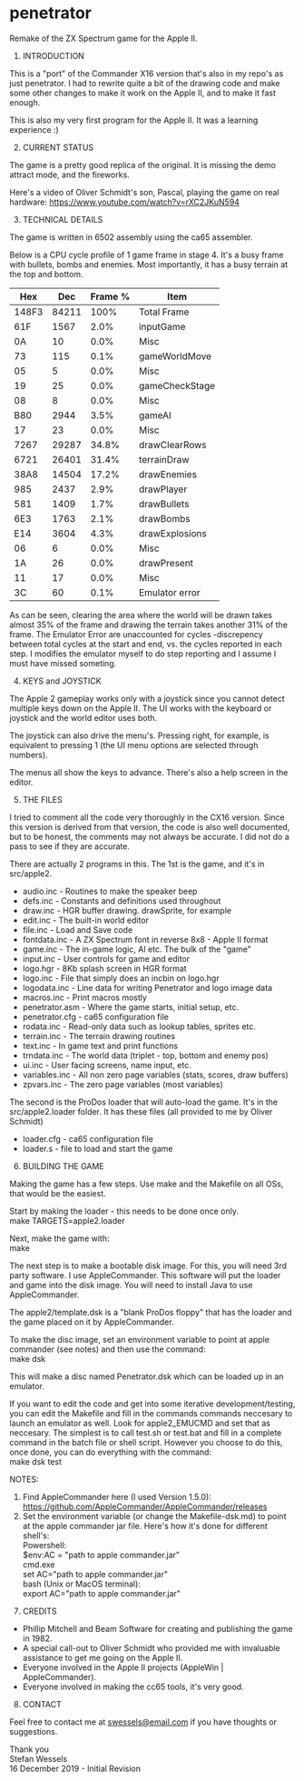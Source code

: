 # penetrator
 Remake of the ZX Spectrum game for the Apple II.

1. INTRODUCTION

This is a "port" of the Commander X16 version that's also in my repo's as just
penetrator.  I had to rewrite quite a bit of the drawing code and make some
other changes to make it work on the Apple II, and to make it fast enough.

This is also my very first program for the Apple II.  It was a learning
experience :)

2. CURRENT STATUS

The game is a pretty good replica of the original.  It is missing the demo 
attract mode, and the fireworks.  

Here's a video of Oliver Schmidt's son, Pascal, playing the game on real
hardware: https://www.youtube.com/watch?v=rXC2JKuN594

3. TECHNICAL DETAILS

The game is written in 6502 assembly using the ca65 assembler.

Below is a CPU cycle profile of 1 game frame in stage 4.  It's a busy frame with
bullets, bombs and enemies.  Most importantly, it has a busy terrain at the top
and bottom.  

Hex | Dec | Frame % | Item
--- | --- | --- | ---
148F3 | 84211 | 100% | Total Frame
61F | 1567 | 2.0% | inputGame
0A | 10 | 0.0% | Misc
73 | 115 | 0.1% | gameWorldMove
05 | 5 | 0.0% | Misc
19 | 25 | 0.0% | gameCheckStage
08 | 8 | 0.0% | Misc
B80 | 2944 | 3.5% | gameAI
17 | 23 | 0.0% | Misc
7267 | 29287 | 34.8% | drawClearRows
6721 | 26401 | 31.4% | terrainDraw
38A8 | 14504 | 17.2% | drawEnemies
985 | 2437 | 2.9% | drawPlayer
581 | 1409 | 1.7% | drawBullets
6E3 | 1763 | 2.1% | drawBombs
E14 | 3604 | 4.3% | drawExplosions
06 | 6 | 0.0% | Misc
1A | 26 | 0.0% | drawPresent
11 | 17 | 0.0% | Misc
3C | 60 | 0.1% | Emulator error

  
As can be seen, clearing the area where the world will be drawn takes almost 35%
of the frame and drawing the terrain takes another 31% of the frame.  The
Emulator Error are unaccounted for cycles -discrepency between total cycles at
the start and end, vs. the cycles reported in each step.  I modifies the
emulator myself to do step reporting and I assume I must have missed someting.

4. KEYS and JOYSTICK

The Apple 2 gameplay works only with a joystick since you cannot detect multiple
keys down on the Apple II.  The UI works with the keyboard or joystick and the
world editor uses both.

The joystick can also drive the menu's.  Pressing right, for example, is
equivalent to pressing 1 (the UI menu options are selected through numbers).

The menus all show the keys to advance.  There's also a help screen in the
editor.

5. THE FILES

I tried to comment all the code very thoroughly in the CX16 version.  Since this
version is derived from that version, the code is also well documented, but to
be honest, the comments may not always be accurate.  I did not do a pass to see
if they are accurate.

There are actually 2 programs in this.  The 1st is the game, and it's in
src/apple2.

* audio.inc      - Routines to make the speaker beep
* defs.inc       - Constants and definitions used throughout
* draw.inc       - HGR buffer drawing.  drawSprite, for example
* edit.inc       - The built-in world editor
* file.inc       - Load and Save code
* fontdata.inc   - A ZX Spectrum font in reverse 8x8 - Apple II format
* game.inc       - The in-game logic, AI etc.  The bulk of the "game"
* input.inc      - User controls for game and editor
* logo.hgr       - 8Kb splash screen in HGR format
* logo.inc       - File that simply does an incbin on logo.hgr
* logodata.inc   - Line data for writing Penetrator and logo image data
* macros.inc     - Print macros mostly
* penetrator.asm - Where the game starts, initial setup, etc.
* penetrator.cfg - ca65 configuration file
* rodata.inc     - Read-only data such as lookup tables, sprites etc.
* terrain.inc    - The terrain drawing routines
* text.inc       - In game text and print functions
* trndata.inc    - The world data (triplet - top, bottom and enemy pos)
* ui.inc         - User facing screens, name input, etc.
* variables.inc  - All non zero page variables (stats, scores, draw buffers)
* zpvars.inc     - The zero page variables (most variables)

The second is the ProDos loader that will auto-load the game.  It's in the
src/apple2.loader folder.  It has these files (all provided to me by Oliver
Schmidt)

* loader.cfg     - ca65 configuration file
* loader.s       - file to load and start the game

6. BUILDING THE GAME

Making the game has a few steps.  Use make and the Makefile on all OSs, that
would be the easiest.  

Start by making the loader - this needs to be done once only.  
make TARGETS=apple2.loader

Next, make the game with:  
make

The next step is to make a bootable disk image.  For this, you will need 3rd
party software.  I use AppleCommander.  This software will put the loader and
game into the disk image. You will need to install Java to use AppleCommander.  

The apple2/template.dsk is a "blank ProDos floppy" that has the loader and the
game placed on it by AppleCommander.

To make the disc image, set an environment variable to point at apple commander
(see notes) and then use the command:  
make dsk

This will make a disc named Penetrator.dsk which can be loaded up in an
emulator.

If you want to edit the code and get into some iterative development/testing,
you can edit the Makefile and fill in the commands commands neccesary to launch
an emulator as well.  Look for apple2_EMUCMD and set that as neccesary.  The
simplest is to call test.sh or test.bat and fill in a complete command in the
batch file or shell script.  However you choose to do this, once done, you can
do everything with the command:  
make dsk test

NOTES:
1) Find AppleCommander here (I used Version 1.5.0):
https://github.com/AppleCommander/AppleCommander/releases  
2) Set the environment variable (or change the Makefile-dsk.md) to point at the
apple commander jar file.  Here's how it's done for different shell's:  
 Powershell:  
   $env:AC = "path to apple commander.jar"  
 cmd.exe   
   set AC="path to apple commander.jar"  
 bash (Unix or MacOS terminal):  
   export AC="path to apple commander.jar"  

7. CREDITS

* Phillip Mitchell and Beam Software for creating and publishing the game in
  1982.  
* A special call-out to Oliver Schmidt who provided me with invaluable
  assistance to get me going on the Apple II.
* Everyone involved in the Apple II projects (AppleWin | AppleCommander).
* Everyone involved in making the cc65 tools, it's very good.

8. CONTACT

Feel free to contact me at swessels@email.com if you have thoughts or
suggestions.

Thank you  
Stefan Wessels  
16 December 2019 - Initial Revision  
